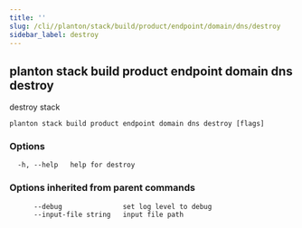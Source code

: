 ```yaml
---
title: ''
slug: /cli//planton/stack/build/product/endpoint/domain/dns/destroy
sidebar_label: destroy
---
```

## planton stack build product endpoint domain dns destroy

destroy stack

```
planton stack build product endpoint domain dns destroy [flags]
```

### Options

```
  -h, --help   help for destroy
```

### Options inherited from parent commands

```
      --debug               set log level to debug
      --input-file string   input file path
```


